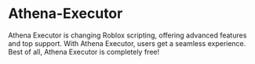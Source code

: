 # Athena-Executor
Athena Executor is changing Roblox scripting, offering advanced features and top support. With Athena Executor, users get a seamless experience. Best of all, Athena Executor is completely free!
